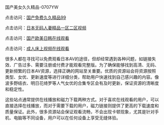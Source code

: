 国产美女久久精品-0707YW

点击访问：<a href="https://cfad.pages.dev/">国产免费久久精品99</a>

点击访问：<a href="https://gfd-5xg.pages.dev/">日本无码人妻精品一区二区视频</a>

点击访问：<a href="https://fdhf-454.pages.dev/">国产欧美日韩在线观看</a>

点击访问：<a href="https://bered.pages.dev/">成人床上视频在线观看</a>

很多人都在寻找可以免费观看日本AV的途径，但却经常遇到各种问题，如链接失效、广告过多、需要注册或付费才能观看完整版。为了确保能够找到高清、无码、更新频繁的日本AV资源，选择正确的网站至关重要。优质的资源站会将资源按照类型、女优、更新速度等进行详细分类，帮助用户快速找到自己感兴趣的内容。像波多野结衣、明日花绮罗等人气女优的合集专区会有及时更新，保证资源的清晰度和稳定性。

这些站点通常提供在线播放和磁力下载两种方式。对于喜欢在线观看的用户，可以直接选择在线播放，而对于需要下载的用户，磁力链接则提供了更高的下载速度和质量保证。此外，很多资源站会保证观看流畅，不会出现卡顿现象，尤其是针对手机、电脑等不同设备，用户可以在任何设备上享受无缝体验。

<span style="display:none;">[Canonical link](）</span>
